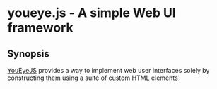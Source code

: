 # youeye.js - A simple Web UI framework

## Synopsis

[YouEyeJS](https://github.com/damionw/youeye.js) provides a way
to implement web user interfaces solely by constructing them
using a suite of custom HTML elements
